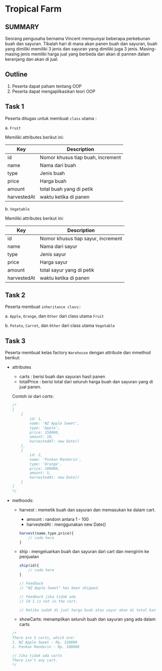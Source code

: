 # Tropical Farm

## SUMMARY

Seorang pengusaha bernama Vincent mempunyai beberapa perkebunan buah dan sayuran. Tibalah hari di mana akan panen buah dan sayuran, buah yang dimiliki memiliki 3 jenis dan sayuran yang dimiliki juga 3 jenis. Masing-masing jenis memliki harga jual yang berbeda dan akan di pannen dalam keranjang dan akan di jual.

## Outline

1. Peserta dapat paham tentang OOP
2. Peserta dapat mengaplikasikan teori OOP

## Task 1

Peserta ditugas untuk membuat `class` utama :

a. `Fruit`

Memiliki attributes berikut ini:

| Key         | Description                       |
| ----------- | --------------------------------- |
| id          | Nomor khusus tiap buah, increment |
| name        | Nama dari buah                    |
| type        | Jenis buah                        |
| price       | Harga buah                        |
| amount      | total buah yang di petik          |
| harvestedAt | waktu ketika di panen             |

b. `Vegetable`

Memiliki attributes berikut ini:

| Key         | Description                        |
| ----------- | ---------------------------------- |
| id          | Nomor khusus tiap sayur, increment |
| name        | Nama dari sayur                    |
| type        | Jenis sayur                        |
| price       | Harga sayur                        |
| amount      | total sayur yang di petik          |
| harvestedAt | waktu ketika di panen              |

## Task 2

Peserta membuat `inheritance class`::

a. `Apple`, `Orange`, dan `Other` dari class utama `Fruit`

b. `Potato`, `Carrot`, dan `Other` dari class utama `Vegetable`

## Task 3

Peserta membuat kelas factory `Warehouse` dengan attribute dan mmethod berikut:

- attributes

  - carts : berisi buah dan sayuran hasil panen
  - totalPrice : berisi total dari seluruh harga buah dan sayuran yang di jual
    panen.

  Contoh isi dari _carts_:

  ```js
  /*
  [
      {
          id: 1,
          name: 'NZ Apple Sweet',
          type: 'Apple',
          price: 150000,
          amount: 10,
          harvestedAT: new Date()
      },
      {
          id: 2,
          name: 'Ponkan Mandarin',
          type: 'Orange',
          price: 100000,
          amount: 5,
          harvestedAt: new Date()
      }
  ]
  */
  ```

- methoods:

  - harvest : memetik buah dan sayuran dan memasukan ke dalam cart.

    - amount : random antara 1 - 100
    - harvestedAt : menggunakan new Date()

    ```js
    harvest(name,type,price){
        // code here
    }
    ```

  - ship : mengeluarkan buah dan sayuran dari cart dan mengirim ke penjualan

    ```js
    ship(id){
        // code here
    }

    // Feedback
    // "NZ Apple Sweet" has been shipped.

    // Feedback jika tidak ada
    // Id 1 is not in the cart.

    // Ketika sudah di jual harga buah atau sayur akan di total kan ke dalam key `totalPrice`
    ```

  - showCarts: menampilkan seluruh buah dan sayuran yang ada dalam carts

  ```js
  /*
  There are 5 carts, which are:
  1. NZ Apple Sweet - Rp. 150000
  2. Ponkan Mandarin - Rp. 100000
  
  // Jika tidak ada carts
  There isn't any cart.
  */
  ```